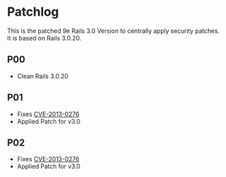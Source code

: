 # Patchlog

This is the patched 9e Rails 3.0 Version to centrally apply security patches. It is based on Rails 3.0.20.

## P00

* Clean Rails 3.0.20

## P01

* Fixes [CVE-2013-0276](https://groups.google.com/forum/#!topic/rubyonrails-security/AFBKNY7VSH8/discussion)
* Applied Patch for v3.0

## P02

* Fixes [CVE-2013-0276](https://groups.google.com/forum/#!topic/rubyonrails-security/KtmwSbEpzrU/discussion)
* Applied Patch for v3.0